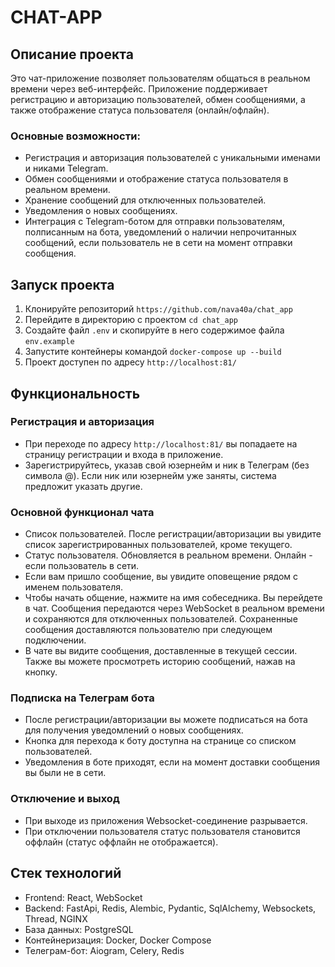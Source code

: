 # CHAT-APP


## Описание проекта
Это чат-приложение позволяет пользователям общаться в реальном времени через веб-интерфейс. Приложение поддерживает регистрацию и авторизацию пользователей, обмен сообщениями, а также отображение статуса пользователя (онлайн/офлайн).

### Основные возможности:
- Регистрация и авторизация пользователей с уникальными именами и никами Telegram.
- Обмен сообщениями и отображение статуса пользователя в реальном времени.
- Хранение сообщений для отключенных пользователей.
- Уведомления о новых сообщениях.
- Интеграция с Telegram-ботом для отправки пользователям, полписанным на бота, уведомлений о наличии непрочитанных сообщений, если пользователь не в сети на момент отправки сообщения.


## Запуск проекта
1. Клонируйте репозиторий ```https://github.com/nava40a/chat_app```
2. Перейдите в директорию с проектом ```cd chat_app```
3. Создайте файл ```.env``` и скопируйте в него содержимое файла ```env.example```
4. Запустите контейнеры командой ```docker-compose up --build```
5. Проект доступен по адресу ```http://localhost:81/```


## Функциональность

### Регистрация и авторизация
- При переходе по адресу ```http://localhost:81/``` вы попадаете на страницу регистрации и входа в приложение.
- Зарегистрируйтесь, указав свой юзернейм и ник в Телеграм (без символа @). Если ник или юзернейм уже заняты, система предложит указать другие.

### Основной функционал чата
- Список пользователей. После регистрации/авторизации вы увидите список зарегистрированных пользователей, кроме текущего.
- Статус пользователя. Обновляется в реальном времени. Онлайн - если пользователь в сети.
- Если вам пришло сообщение, вы увидите оповещение рядом с именем пользователя.
- Чтобы начать общение, нажмите на имя собеседника. Вы перейдете в чат. Сообщения передаются через WebSocket в реальном времени и сохраняются для отключенных пользователей. Сохраненные сообщения доставляются пользователю при следующем подключении.
- В чате вы видите сообщения, доставленные в текущей сессии. Также вы можете просмотреть историю сообщений, нажав на кнопку.

### Подписка на Телеграм бота
- После регистрации/авторизации вы можете подписаться на бота для получения уведомлений о новых сообщениях.
- Кнопка для перехода к боту доступна на странице со списком пользователей.
- Уведомления в боте приходят, если на момент доставки сообщения вы были не в сети.
 
### Отключение и выход
- При выходе из приложения Websocket-соединение разрывается.
- При отключении пользователя статус пользователя становится оффлайн (статус оффлайн не отображается).
 

## Стек технологий
- Frontend: React, WebSocket
- Backend: FastApi, Redis, Alembic, Pydantic, SqlAlchemy, Websockets, Thread, NGINX
- База данных: PostgreSQL
- Контейнеризация: Docker, Docker Compose
- Телеграм-бот: Aiogram, Celery, Redis
